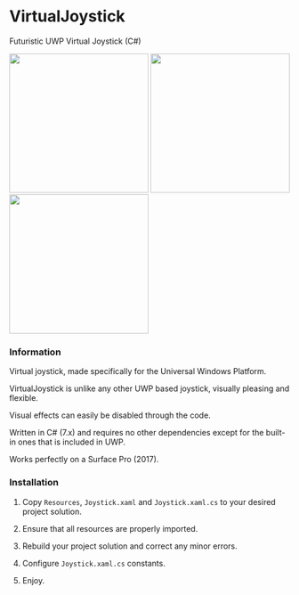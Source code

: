 # VirtualJoystick

Futuristic UWP Virtual Joystick (C#)

<div style="display: inline-block">
  <img src="https://i.imgur.com/Fdm91qe.png" width="250" />
  <img src="https://i.imgur.com/NEzdGQ8.png" width="250" />
  <img src="https://i.imgur.com/I7itc0T.png" width="250" />
</div>

### Information
Virtual joystick, made specifically for the Universal Windows Platform.

VirtualJoystick is unlike any other UWP based joystick, visually pleasing and flexible.

Visual effects can easily be disabled through the code.

Written in C# (7.x) and requires no other dependencies
except for the built-in ones that is included in UWP.

Works perfectly on a Surface Pro (2017).

### Installation

1. Copy ```Resources```, ```Joystick.xaml``` and ```Joystick.xaml.cs``` 
to your desired project solution. 

2. Ensure that all resources are properly imported.

3. Rebuild your project solution and correct any minor errors.

4. Configure ```Joystick.xaml.cs``` constants.

5. Enjoy.
